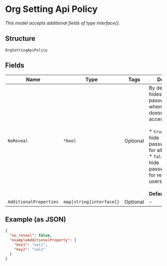 
# Org Setting Api Policy

*This model accepts additional fields of type interface{}.*

## Structure

`OrgSettingApiPolicy`

## Fields

| Name | Type | Tags | Description |
|  --- | --- | --- | --- |
| `NoReveal` | `*bool` | Optional | By default, API hides password/secrets when the user doesn't have write access<br><br>* `true`: API will hide passwords/secrets for all users<br>* `false`: API will hide passwords/secrets for read-only users<br><br>**Default**: `false` |
| `AdditionalProperties` | `map[string]interface{}` | Optional | - |

## Example (as JSON)

```json
{
  "no_reveal": false,
  "exampleAdditionalProperty": {
    "key1": "val1",
    "key2": "val2"
  }
}
```

